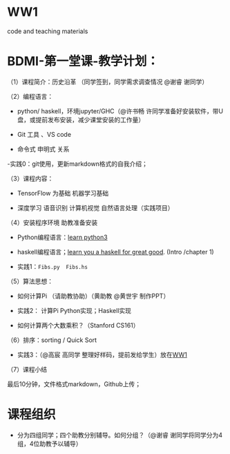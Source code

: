 # WW1 
code and teaching materials 

# BDMI-第一堂课-教学计划：

（1）课程简介：历史沿革 （同学签到，同学需求调查情况 @谢睿 谢同学） 

（2）编程语言：

- python/ haskell，环境jupyter/GHC（@许书畅 许同学准备好安装软件，带U盘，或提前发布安装，减少课堂安装的工作量）

- Git 工具 、VS code 

- 命令式 申明式 关系

-实践0：git使用，更新markdown格式的自我介绍；

（3）课程内容：

- TensorFlow 为基础 机器学习基础 

- 深度学习 语音识别 计算机视觉 自然语言处理（实践项目）

（4）安装程序环境  助教准备安装 

- Python编程语言：[learn python3](https://github.com/jerry-git/learn-python3)  

- haskell编程语言；[learn you a haskell for great good](http://learnyouahaskell.com/). (Intro /chapter 1)

- 实践1：``Fibs.py  Fibs.hs`` 

（5）算法思想：

- 如何计算Pi （请助教协助）（黄助教 @黄世宇 制作PPT）

- 实践2： 计算Pi Python实现；Haskell实现 

- 如何计算两个大数乘积？（Stanford CS161）

（6）排序：sorting / Quick Sort

- 实践3：（@高宸 高同学 整理好样码，提前发给学生）放在[WW1](https://github.com/saturn-lab/BDMI-2019A/tree/master/WW1)

（7）课程小结

最后10分钟，文件格式markdown，Github上传；

# 课程组织

- 分为四组同学；四个助教分别辅导。如何分组？（@谢睿 谢同学将同学分为4组，4位助教予以辅导） 


